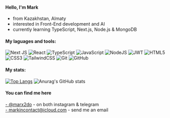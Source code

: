 <h4>Hello, I'm Mark</h3>

- from Kazakhstan, Almaty
- interested in Front-End development and AI
- currently learning TypeScript, Next.js, Node.js & MongoDB

<h4>My laguages and tools:</h4>
<div>
  
  ![Next JS](https://img.shields.io/badge/Next-black?style=for-the-badge&logo=next.js&logoColor=white)
  ![React](https://img.shields.io/badge/react-%2320232a.svg?style=for-the-badge&logo=react&logoColor=%2361DAFB)
  ![TypeScript](https://img.shields.io/badge/typescript-%23007ACC.svg?style=for-the-badge&logo=typescript&logoColor=white)
  ![JavaScript](https://img.shields.io/badge/javascript-%23323330.svg?style=for-the-badge&logo=javascript&logoColor=%23F7DF1E)
  ![NodeJS](https://img.shields.io/badge/node.js-6DA55F?style=for-the-badge&logo=node.js&logoColor=white)
  ![JWT](https://img.shields.io/badge/JWT-black?style=for-the-badge&logo=JSON%20web%20tokens)
  ![HTML5](https://img.shields.io/badge/html5-%23E34F26.svg?style=for-the-badge&logo=html5&logoColor=white)
  ![CSS3](https://img.shields.io/badge/css3-%231572B6.svg?style=for-the-badge&logo=css3&logoColor=white)
  ![TailwindCSS](https://img.shields.io/badge/tailwindcss-%2338B2AC.svg?style=for-the-badge&logo=tailwind-css&logoColor=white)
  ![Git](https://img.shields.io/badge/git-%23F05033.svg?style=for-the-badge&logo=git&logoColor=white)
  ![GitHub](https://img.shields.io/badge/github-%23121011.svg?style=for-the-badge&logo=github&logoColor=white)
  
</div>

<h4>My stats:</h4>

[![Top Langs](https://github-readme-stats.vercel.app/api/top-langs/?username=markushha&layout=compact)](https://github.com/markushha)
![Anurag's GitHub stats](https://github-readme-stats.vercel.app/api?username=markushha&show_icons=true&theme=radical)

<h4>You can find me here</h4>
<a href="https://www.instagram.com/marx2do/" target="_blank">- @marx2do</a> - on both instagram & telegram <br>
<a href="mailto: markincontact@icloud.com">- markincontact@icloud.com</a> - send me an email
<br>
